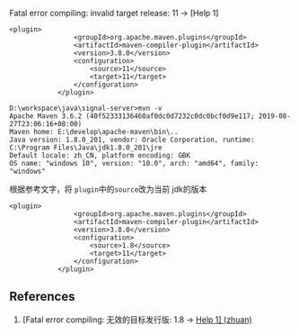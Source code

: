 Fatal error compiling: invalid target release: 11 -> [Help 1]

```
<plugin>
                <groupId>org.apache.maven.plugins</groupId>
                <artifactId>maven-compiler-plugin</artifactId>
                <version>3.8.0</version>
                <configuration>
                    <source>11</source>
                    <target>11</target>
                </configuration>
            </plugin>
```

```
D:\workspace\java\signal-server>mvn -v
Apache Maven 3.6.2 (40f52333136460af0dc0d7232c0dc0bcf0d9e117; 2019-08-27T23:06:16+08:00)
Maven home: E:\develop\apache-maven\bin\..
Java version: 1.8.0_201, vendor: Oracle Corporation, runtime: C:\Program Files\Java\jdk1.8.0_201\jre
Default locale: zh_CN, platform encoding: GBK
OS name: "windows 10", version: "10.0", arch: "amd64", family: "windows"
```

根据参考文字，将 `plugin`中的`source`改为当前 jdk的版本

```
<plugin>
                <groupId>org.apache.maven.plugins</groupId>
                <artifactId>maven-compiler-plugin</artifactId>
                <version>3.8.0</version>
                <configuration>
                    <source>1.8</source>
                    <target>11</target>
                </configuration>
            </plugin>
```



## References
1. [Fatal error compiling: 无效的目标发行版: 1.8 -> [Help 1\] (zhuan)](https://www.cnblogs.com/zhao1949/p/6179968.html)